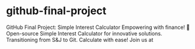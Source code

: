 # github-final-project
GitHub Final Project: Simple Interest Calculator Empowering with finance! 🚀 Open-source Simple Interest Calculator for innovative solutions. Transitioning from S&amp;J to Git. Calculate with ease! Join us at
